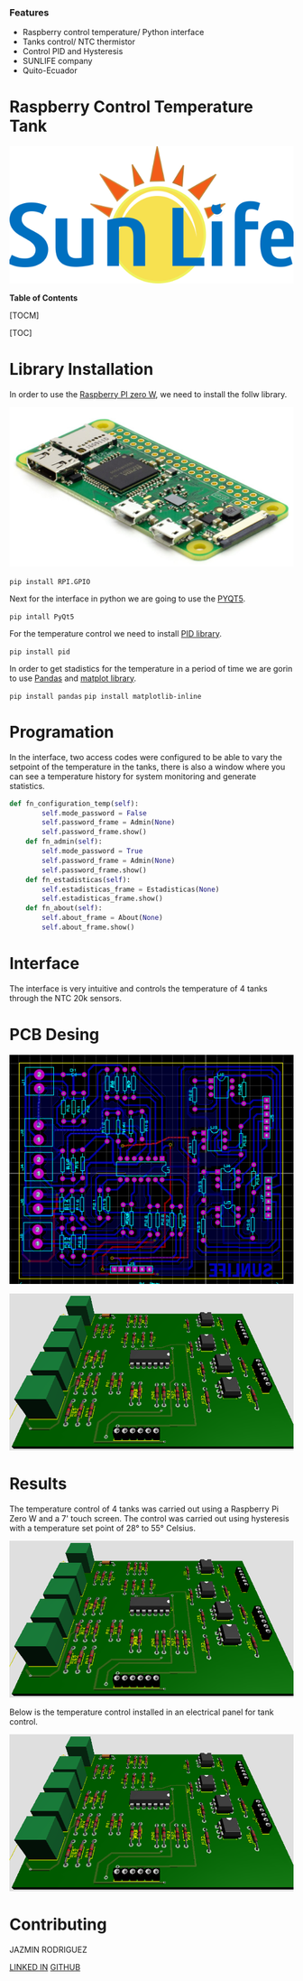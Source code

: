 ### Features

- Raspberry control temperature/ Python interface 
- Tanks control/ NTC thermistor
- Control PID and Hysteresis
- SUNLIFE company 
- Quito-Ecuador

# Raspberry Control Temperature Tank

![](https://github.com/FreakJazz/Raspberry-interface-temperature-control/blob/main/images/Solo%20Horizontal.png)


**Table of Contents**

[TOCM]

[TOC]

# Library Installation

In order to use the [Raspberry PI zero W](https://www.raspberrypi.org/products/raspberry-pi-zero-w/ "Raspberry PI zero W"), we need to install the follw library.

![PCB DESING](https://github.com/FreakJazz/Raspberry-interface-temperature-control/blob/main/images/raspberrypizerow.jpg)


`pip install RPI.GPIO`

Next for the interface in python we are going to use the [PYQT5](https://www.riverbankcomputing.com/static/Docs/PyQt5/ "PYQT5").

`pip intall PyQt5`

For the temperature control we need to install [PID library](https://pypi.org/project/pid/ "PID library").

`pip install pid`

In order to get stadistics for the temperature in a period of time we are gorin to use [Pandas](https://pandas.pydata.org/ "Pandas") and [matplot library](https://matplotlib.org/ "matplot library").

`pip install pandas`
`pip install matplotlib-inline`

# Programation

In the interface, two access codes were configured to be able to vary the setpoint of the temperature in the tanks, there is also a window where you can see a temperature history for system monitoring and generate statistics.

```python
def fn_configuration_temp(self):
        self.mode_password = False
        self.password_frame = Admin(None)
        self.password_frame.show()
    def fn_admin(self):    
        self.mode_password = True
        self.password_frame = Admin(None)
        self.password_frame.show()
    def fn_estadisticas(self):
        self.estadisticas_frame = Estadisticas(None)
        self.estadisticas_frame.show()
    def fn_about(self):
        self.about_frame = About(None)
        self.about_frame.show()
```

# Interface

The interface is very intuitive and controls the temperature of 4 tanks through the NTC 20k sensors.

# PCB Desing

![PCB DESING](https://github.com/FreakJazz/Raspberry-interface-temperature-control/blob/main/images/pbc%20desing.PNG)

![PCB DESING 3D](https://github.com/FreakJazz/Raspberry-interface-temperature-control/blob/main/images/pbc%20desing%203D.PNG)


# Results
The temperature control of 4 tanks was carried out using a Raspberry Pi Zero W and a 7' touch screen. The control was carried out using hysteresis with a temperature set point of 28° to 55° Celsius.

![RASPBERRY Y PANTALLA 7'](https://github.com/FreakJazz/Raspberry-interface-temperature-control/blob/main/images/pbc%20desing%203D.PNG)


Below is the temperature control installed in an electrical panel for tank control.

![PCB DESING 3D](https://github.com/FreakJazz/Raspberry-interface-temperature-control/blob/main/images/pbc%20desing%203D.PNG)


# Contributing

JAZMIN RODRIGUEZ 

[LINKED IN](https://www.linkedin.com/in/jazmin-rodriguez-bermeo/ "LINKED IN")
[GITHUB](https://github.com/FreakJazz "GITHUB")
